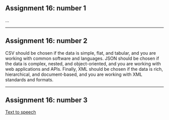 ## Assignment 16: number 1
...
__________
## Assignment 16: number 2
CSV should be chosen if the data is simple, flat, and tabular, and you are working with common software and languages.
JSON should be chosen if the data is complex, nested, and object-oriented, and you are working with web applications and APIs.
Finally, XML should be chosen if the data is rich, hierarchical, and document-based, and you are working with XML standards and formats.
__________
## Assignment 16: number 3
[Text to speech](https://github.com/Tahahokmabadi/python_assignments/blob/main/Assignment_16/t3_text_to_speech.py)
